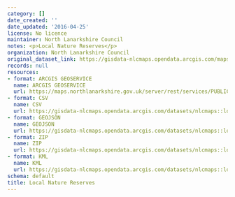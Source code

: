 ```yaml
---
category: []
date_created: ''
date_updated: '2016-04-25'
license: No licence
maintainer: North Lanarkshire Council
notes: <p>Local Nature Reserves</p>
organization: North Lanarkshire Council
original_dataset_link: https://gisdata-nlcmaps.opendata.arcgis.com/maps/nlcmaps::local-nature-reserves
records: null
resources:
- format: ARCGIS GEOSERVICE
  name: ARCGIS GEOSERVICE
  url: https://maps.northlanarkshire.gov.uk/server/rest/services/PUBLIC/OPEN_DATA_LAYERS/FeatureServer/10
- format: CSV
  name: CSV
  url: https://gisdata-nlcmaps.opendata.arcgis.com/datasets/nlcmaps::local-nature-reserves.csv?outSR=%7B%22latestWkid%22%3A27700%2C%22wkid%22%3A27700%7D
- format: GEOJSON
  name: GEOJSON
  url: https://gisdata-nlcmaps.opendata.arcgis.com/datasets/nlcmaps::local-nature-reserves.geojson?outSR=%7B%22latestWkid%22%3A27700%2C%22wkid%22%3A27700%7D
- format: ZIP
  name: ZIP
  url: https://gisdata-nlcmaps.opendata.arcgis.com/datasets/nlcmaps::local-nature-reserves.zip?outSR=%7B%22latestWkid%22%3A27700%2C%22wkid%22%3A27700%7D
- format: KML
  name: KML
  url: https://gisdata-nlcmaps.opendata.arcgis.com/datasets/nlcmaps::local-nature-reserves.kml?outSR=%7B%22latestWkid%22%3A27700%2C%22wkid%22%3A27700%7D
schema: default
title: Local Nature Reserves
---
```

